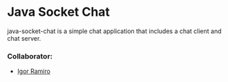 # Java Socket Chat

java-socket-chat is a simple chat application that includes a chat client and chat server.

### Collaborator:

- [Igor Ramiro](https://github.com/igorramiro)
